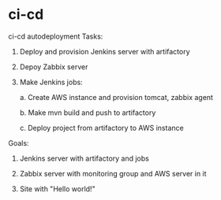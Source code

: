 # ci-cd
ci-cd autodeployment
Tasks:

1. Deploy and provision Jenkins server with artifactory

2. Depoy Zabbix server

3. Make Jenkins jobs:

	a. Create AWS instance and provision tomcat, zabbix agent

	b. Make mvn build and push to artifactory

	c. Deploy project from artifactory to AWS instance


Goals:

1. Jenkins server with artifactory and jobs

2. Zabbix server with monitoring group and AWS server in it

3. Site with "Hello world!"


